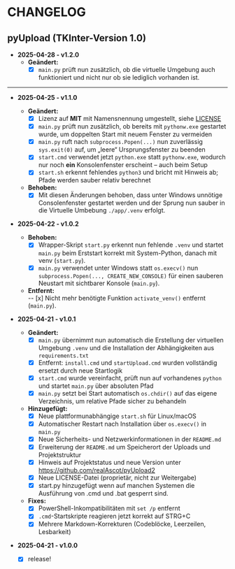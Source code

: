 # CHANGELOG

## pyUpload (TKInter-Version 1.0)

- **2025-04-28 - v1.2.0**
  - **Geändert:**  
    - [x] `main.py` prüft nun zusätzlich, ob die virtuelle Umgebung auch funktioniert und nicht nur ob sie lediglich vorhanden ist.  

---

- **2025-04-25 - v1.1.0**
  - **Geändert:**  
    - [x] Lizenz auf __MIT__ mit Namensnennung umgestellt, siehe [LICENSE](./LICENSE)  
    - [x] `main.py` prüft nun zusätzlich, ob bereits mit `pythonw.exe` gestartet wurde, um doppelten 
           Start mit neuem Fenster zu vermeiden  
    - [x] `main.py` ruft nach `subprocess.Popen(...)` nun zuverlässig `sys.exit(0)` auf, um „leere“ Ursprungsfenster zu beenden  
    - [x] `start.cmd` verwendet jetzt `python.exe` statt `pythonw.exe`, wodurch nur noch **ein** Konsolenfenster erscheint – auch beim Setup  
    - [x] `start.sh` erkennt fehlendes `python3` und bricht mit Hinweis ab; Pfade werden sauber relativ berechnet

  - **Behoben:**  
    - [x] Mit diesen Änderungen behoben, dass unter Windows unnötige Consolenfenster gestartet werden und der Sprung nun sauber in die Virtuelle Umbebung `./app/.venv` erfolgt.

- **2025-04-22 - v1.0.2**

  - **Behoben:**  
    - [x] Wrapper-Skript `start.py` erkennt nun fehlende `.venv` und startet `main.py` beim Erststart korrekt mit System-Python, danach mit venv (`start.py`).
    - [x] `main.py` verwendet unter Windows statt `os.execv()` nun `subprocess.Popen(..., CREATE_NEW_CONSOLE)` für einen sauberen Neustart mit sichtbarer Konsole (`main.py`).

  - **Entfernt:**  
    -- [x] Nicht mehr benötigte Funktion `activate_venv()` entfernt (`main.py`).

- **2025-04-21 - v1.0.1**  

  - **Geändert:**  
    - [x] `main.py` übernimmt nun automatisch die Erstellung der virtuellen Umgebung `.venv` und die Installation der Abhängigkeiten aus `requirements.txt`  
    - [x] Entfernt: `install.cmd` und `startUpload.cmd` wurden vollständig ersetzt durch neue Startlogik  
    - [x] `start.cmd` wurde vereinfacht, prüft nun auf vorhandenes `python` und startet `main.py` über absoluten Pfad  
    - [x] `main.py` setzt bei Start automatisch `os.chdir()` auf das eigene Verzeichnis, um relative Pfade sicher zu behandeln  

  - **Hinzugefügt:**  
    - [x] Neue plattformunabhängige `start.sh` für Linux/macOS  
    - [x] Automatischer Restart nach Installation über `os.execv()` in `main.py`  
    - [x] Neue Sicherheits- und Netzwerkinformationen in der `README.md`  
    - [x] Erweiterung der `README.md` um Speicherort der Uploads und Projektstruktur  
    - [x] Hinweis auf Projektstatus und neue Version unter <https://github.com/realAscot/pyUpload2>  
    - [x] Neue LICENSE-Datei (proprietär, nicht zur Weitergabe)  
    - [x] start.py hinzugefügt wenn auf manchen Systemen die Ausführung von .cmd und .bat gesperrt sind.

  - **Fixes:**  
    - [x] PowerShell-Inkompatibilitäten mit `set /p` entfernt  
    - [x] `.cmd`-Startskripte reagieren jetzt korrekt auf STRG+C  
    - [x] Mehrere Markdown-Korrekturen (Codeblöcke, Leerzeilen, Lesbarkeit)  

- **2025-04-21 - v1.0.0**  
  - [x] release!  
